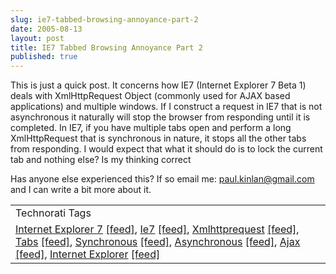 ```yaml
---
slug: ie7-tabbed-browsing-annoyance-part-2
date: 2005-08-13
layout: post
title: IE7 Tabbed Browsing Annoyance Part 2
published: true
---
```

This is just a quick post.  It concerns how IE7 (Internet Explorer 7 Beta 1) deals with XmlHttpRequest Object (commonly used for AJAX based applications) and multiple windows.  If I construct a request in IE7 that is not asynchronous it naturally will stop the browser from responding until it is completed.  In IE7, if you have multiple tabs open and perform a long XmlHttpRequest that is synchronous in nature, it stops all the other tabs from responding.  I would expect that what it should do is to lock the current tab and nothing else?  Is my thinking correct<p />Has anyone else experienced this?  If so email me: <a href="mailto:paul.kinlan@gmail.com">paul.kinlan@gmail.com</a> and I can write a bit more about it.<p /><table class="TechnoratiHead TagHeader">
<tr><td>Technorati Tags</td></tr>
<tr class="Technorati"><td>
<a href="http://www.technorati.com/tag/Internet%20Explorer%207" class="Tag" rel="tag">Internet Explorer 7</a> <a href="http://feeds.technorati.com/feed/posts/tag/Internet%20Explorer%207" class="Tag">[feed]</a>, <a href="http://www.technorati.com/tag/Ie7" class="Tag" rel="tag">Ie7</a> <a href="http://feeds.technorati.com/feed/posts/tag/Ie7" class="Tag">[feed]</a>, <a href="http://www.technorati.com/tag/Xmlhttprequest" class="Tag" rel="tag">Xmlhttprequest</a> <a href="http://feeds.technorati.com/feed/posts/tag/Xmlhttprequest" class="Tag">[feed]</a>, <a href="http://www.technorati.com/tag/Tabs" class="Tag" rel="tag">Tabs</a> <a href="http://feeds.technorati.com/feed/posts/tag/Tabs" class="Tag">[feed]</a>, <a href="http://www.technorati.com/tag/Synchronous" class="Tag" rel="tag">Synchronous</a> <a href="http://feeds.technorati.com/feed/posts/tag/Synchronous" class="Tag">[feed]</a>, <a href="http://www.technorati.com/tag/Asynchronous" class="Tag" rel="tag">Asynchronous</a> <a href="http://feeds.technorati.com/feed/posts/tag/Asynchronous" class="Tag">[feed]</a>, <a href="http://www.technorati.com/tag/Ajax" class="Tag" rel="tag">Ajax</a> <a href="http://feeds.technorati.com/feed/posts/tag/Ajax" class="Tag">[feed]</a>, <a href="http://www.technorati.com/tag/Internet%20Explorer" class="Tag" rel="tag">Internet Explorer</a> <a href="http://feeds.technorati.com/feed/posts/tag/Internet%20Explorer" class="Tag">[feed]</a>
</td></tr>
</table><div class="blogger-post-footer"><img class="posterous_download_image" src="https://blogger.googleusercontent.com/tracker/8109338-112392687767623643?l=www.kinlan.co.uk%2Findex.html" height="1" alt="" width="1" /></div>

